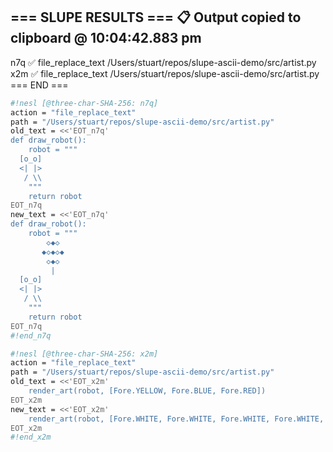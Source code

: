 === SLUPE RESULTS ===
📋 Output copied to clipboard @ 10:04:42.883 pm
---------------------
n7q ✅ file_replace_text /Users/stuart/repos/slupe-ascii-demo/src/artist.py
x2m ✅ file_replace_text /Users/stuart/repos/slupe-ascii-demo/src/artist.py
=== END ===
```sh nesl
#!nesl [@three-char-SHA-256: n7q]
action = "file_replace_text"
path = "/Users/stuart/repos/slupe-ascii-demo/src/artist.py"
old_text = <<'EOT_n7q'
def draw_robot():
    robot = """
  [o_o]
  <| |>
   / \\
    """
    return robot
EOT_n7q
new_text = <<'EOT_n7q'
def draw_robot():
    robot = """
        ◇◆◇
       ◆◇◆◇◆
        ◇◆◇
         |
  [o_o]
  <| |>
   / \\
    """
    return robot
EOT_n7q
#!end_n7q
```

```sh nesl
#!nesl [@three-char-SHA-256: x2m]
action = "file_replace_text"
path = "/Users/stuart/repos/slupe-ascii-demo/src/artist.py"
old_text = <<'EOT_x2m'
    render_art(robot, [Fore.YELLOW, Fore.BLUE, Fore.RED])
EOT_x2m
new_text = <<'EOT_x2m'
    render_art(robot, [Fore.WHITE, Fore.WHITE, Fore.WHITE, Fore.WHITE, Fore.YELLOW, Fore.BLUE, Fore.RED])
EOT_x2m
#!end_x2m
```